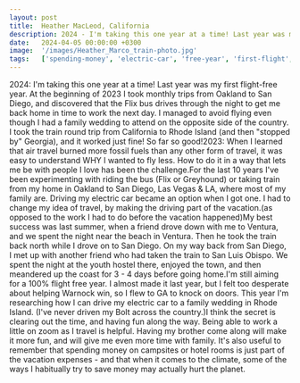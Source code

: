 ```yaml
---
layout: post
title:  Heather MacLeod, California
description: 2024 - I'm taking this one year at a time! Last year was my first flight-free year. At the beginning of 2023 I took monthly trips from Oakland to San D...
date:   2024-04-05 00:00:00 +0300
image:  '/images/Heather_Marco_train-photo.jpg'
tags:   ['spending-money', 'electric-car', 'free-year', 'first-flight', 'last-year', 'last-year', 'last-summer', 'san-diego']
---
```

2024: I'm taking this one year at a time! Last year was my first flight-free year. At the beginning of 2023 I took monthly trips from Oakland to San Diego, and discovered that the Flix bus drives through the night to get me back home in time to work the next day. I managed to avoid flying even though I had a family wedding to attend on the opposite side of the country. I took the train round trip from California to Rhode Island (and then "stopped by" Georgia), and it worked just fine! So far so good!2023: When I learned that air travel burned more fossil fuels than any other form of travel, it was easy to understand WHY I wanted to fly less. How to do it in a way that lets me be with people I love has been the challenge.For the last 10 years I've been experimenting with riding the bus (Flix or Greyhound) or taking train from my home in Oakland to San Diego, Las Vegas & LA, where most of my family are. Driving my electric car became an option when I got one. I had to change my idea of travel, by making the driving part of the vacation.(as opposed to the work I had to do before the vacation happened)My best success was last summer, when a friend drove down with me to Ventura, and we spent the night near the beach in Ventura. Then he took the train back north while I drove on to San Diego. On my way back from San Diego, I met up with another friend who had taken the train to San Luis Obispo. We spent the night at the youth hostel there, enjoyed the town, and then meandered up the coast for 3 - 4 days before going home.I'm still aiming for a 100% flight free year. I almost made it last year, but I felt too desperate about helping Warnock win, so I flew to GA to knock on doors. This year I'm researching how I can drive my electric car to a family wedding in Rhode Island. (I've never driven my Bolt across the country.)I think the secret is clearing out the time, and having fun along the way. Being able to work a little on zoom as I travel is helpful. Having my brother come along will make it more fun, and will give me even more time with family. It's also useful to remember that spending money on campsites or hotel rooms is just part of the vacation expenses - and that when it comes to the climate, some of the ways I habitually try to save money may actually hurt the planet.

